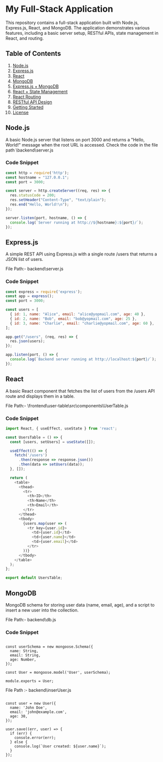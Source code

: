 # My Full-Stack Application

This repository contains a full-stack application built with Node.js, Express.js, React, and MongoDB. The application demonstrates various features, including a basic server setup, RESTful APIs, state management in React, and routing.

## Table of Contents

1. [Node.js](#nodejs)
2. [Express.js](#expressjs)
3. [React](#react)
4. [MongoDB](#mongodb)
5. [Express.js + MongoDB](#expressjs--mongodb)
6. [React + State Management](#react--state-management)
7. [React Routing](#react-routing)
8. [RESTful API Design](#restful-api-design)
9. [Getting Started](#getting-started)
10. [License](#license)

## Node.js

A basic Node.js server that listens on port 3000 and returns a "Hello, World!" message when the root URL is accessed.
Check the code in the file path \backend\server.js

### Code Snippet

```javascript
const http = require('http');
const hostname = "127.0.0.1";
const port = 3000;

const server = http.createServer((req, res) => {
  res.statusCode = 200;
  res.setHeader("Content-Type", "text/plain");
  res.end("Hello, World!\n");
});

server.listen(port, hostname, () => {
  console.log(`Server running at http://${hostname}:${port}/`);
});
```

## Express.js

A simple REST API using Express.js with a single route /users that returns a JSON list of users.

File Path:- backend\server.js

### Code Snippet

```javascript
const express = require('express');
const app = express();
const port = 3000;

const users = [
  { id: 1, name: "Alice", email: "alice@yopmail.com", age: 40 },
  { id: 2, name: "Bob", email: "bob@yopmail.com", age: 25 },
  { id: 3, name: "Charlie", email: "charlie@yopmail.com", age: 60 },
];

app.get("/users", (req, res) => {
  res.json(users);
});

app.listen(port, () => {
  console.log(`Backend server running at http://localhost:${port}/`);
});
```

## React

A basic React component that fetches the list of users from the /users API route and displays them in a table.

File Path:- \frontend\user-table\src\components\UserTable.js

### Code Snippet

```javascript
import React, { useEffect, useState } from 'react';

const UsersTable = () => {
  const [users, setUsers] = useState([]);

  useEffect(() => {
    fetch('/users')
      .then(response => response.json())
      .then(data => setUsers(data));
  }, []);

  return (
    <table>
      <thead>
        <tr>
          <th>ID</th>
          <th>Name</th>
          <th>Email</th>
        </tr>
      </thead>
      <tbody>
        {users.map(user => (
          <tr key={user.id}>
            <td>{user.id}</td>
            <td>{user.name}</td>
            <td>{user.email}</td>
          </tr>
        ))}
      </tbody>
    </table>
  );
};

export default UsersTable;
```

## MongoDB

MongoDB schema for storing user data (name, email, age), and a script to insert a new user into the collection.

File Path:- backend\db.js

### Code Snippet

```const mongoose = require('mongoose');

const userSchema = new mongoose.Schema({
  name: String,
  email: String,
  age: Number,
});

const User = mongoose.model('User', userSchema);

module.exports = User;
```
File Path :- backend\inserUser.js

```const User = require('./user.model');

const user = new User({
  name: 'John Doe',
  email: 'john@example.com',
  age: 30,
});

user.save((err, user) => {
  if (err) {
    console.error(err);
  } else {
    console.log(`User created: ${user.name}`);
  }
});
```

